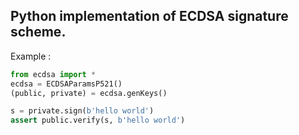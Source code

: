 Python implementation of ECDSA signature scheme.
------------

Example :

``` python
from ecdsa import *
ecdsa = ECDSAParamsP521()
(public, private) = ecdsa.genKeys()

s = private.sign(b'hello world')
assert public.verify(s, b'hello world')
```
